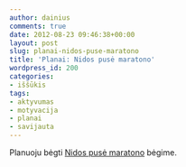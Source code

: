 ```yaml
---
author: dainius
comments: true
date: 2012-08-23 09:46:38+00:00
layout: post
slug: planai-nidos-puse-maratono
title: 'Planai: Nidos pusė maratono'
wordpress_id: 200
categories:
- iššūkis
tags:
- aktyvumas
- motyvacija
- planai
- savijauta
---
```


Planuoju bėgti [Nidos pusė maratono](http://www.nidospusemaratono.lt/) bėgime.




